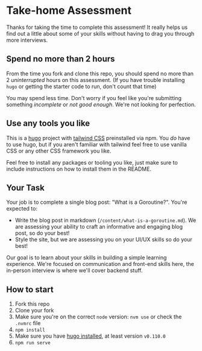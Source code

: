 # Take-home Assessment

Thanks for taking the time to complete this assessment! It really helps us find out a little about some of your skills without having to drag you through more interviews.

## Spend no more than 2 hours

From the time you fork and clone this repo, you should spend no more than 2 *uninterrupted* hours on this assessment. (If you have trouble installing `hugo` or getting the starter code to run, don't count that time)

You may spend less time. Don't worry if you feel like you're submitting something *incomplete* or *not good enough*. We're not looking for perfection.

## Use any tools you like

This is a [hugo](https://gohugo.io/) project with [tailwind CSS](https://tailwindcss.com/) preinstalled via npm. You *do* have to use hugo, but if you aren't familiar with tailwind feel free to use vanilla CSS or any other CSS framework you like.

Feel free to install any packages or tooling you like, just make sure to include instructions on how to install them in the README.

## Your Task

Your job is to complete a single blog post: "What is a Goroutine?". You're expected to:

* Write the blog post in markdown (`/content/what-is-a-goroutine.md`). We are assessing your ability to craft an informative and engaging blog post, so do your best!
* Style the site, but we are assessing you on your UI/UX skills so do your best!

Our goal is to learn about your skills in building a simple learning experience. We're focused on communication and front-end skills here, the in-person interview is where we'll cover backend stuff.

## How to start

1. Fork this repo
2. Clone your fork
3. Make sure you're on the correct `node` version: `nvm use` or check the `.nvmrc` file
4. `npm install`
5. Make sure you have [hugo installed](https://gohugo.io/installation/), at least version `v0.110.0`
6. `npm run serve`
